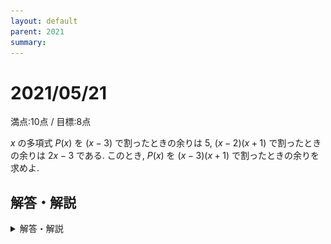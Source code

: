 ```yaml
---
layout: default
parent: 2021
summary: 
---
```


# 2021/05/21

満点:10点 / 目標:8点

$x$ の多項式 $P(x)$ を $(x-3)$ で割ったときの余りは $5$, $(x-2)(x+1)$ で割ったときの余りは $2x-3$ である. このとき, $P(x)$ を $(x-3)(x+1)$ で割ったときの余りを求めよ.

<div style="page-break-before:always"></div>

## 解答・解説

<details markdown="1">
<summary>解答・解説</summary>

基本的な剰余の定理の問題です. 3分くらいで解けないと勉強不足です. 2次式で割ったら余りは1次式になることを理解していない答案が多く見受けられました. 復習してください.

記述するうえで大事なこととして, **必要なことは書き, 必要ないことは書かない**というのが挙げられます. たとえば今回の問題では素直に進めると $P(3)=5$, $P(2)=1$, $P(-1)=-5$ であることがわかります. ただ, 問題に答えるには $P(3)$ の値と $P(-1)$ の値が分かればいいので, $P(2)$ は必要ありません. ということで, 答案には $P(2)=1$ であることは書かないほうがよいことになります.

「書かないほうがよい」というと, たくさん消しゴムで消す人いますよね. 愚かです. 自分が答案に書いた内容が正しいかどうか自分で判定できないのに, わざわざ消しゴムで消す意味がありません.
答案を一通り書き終わってから, 使わなかったところを四角で囲ってバツを付けておけばそれで十分です.

そもそも今回の問題なら $P(3)$ の値と $P(-1)$ の値が分かればいいことを先に見抜けるので, このような心配はいらないはずなのですが, そのレベルまで頑張ってくれることを望みます.

### 答案をセルフチェックする

よくありがちなミスは以下の通りです:
- 使う文字を説明していない
    - 特に「 $a,\ b$ は実数とする」とか大事です
- 使う文字が被っている
    - 商を $Q(x)$ と表したいのはよくわかりますが, 違うものを指すなら名前も変える必要があります
    - $Q_1(x)$ のように添え字で表現するとよいです
    - 判別式でも同様のミスが起きやすいです( $D$ が何回も出てきてしまうとか)

### 整式の除算

定義を確認します.

> 2つの整式 $f(x)$, $g(x)$ (ただし, $g(x)$ は $0$ ではない) に対して,
$$
\left\lbrace
\begin{array}[l]
ff(x) = g(x) \cdot q(x) + r(x) \newline
(q(x) の次数) > (r(x) の次数)
\end{array}
\right.
$$
> を満たすような整式 $q(x)$, $r(x)$ が, ただ1組存在する.<br>
> このとき, $q(x)$ を**商**(quotient), $r(x)$ を**余り**(remainder)という.

![](img/mathterro_20210521.jpg)

</details>
